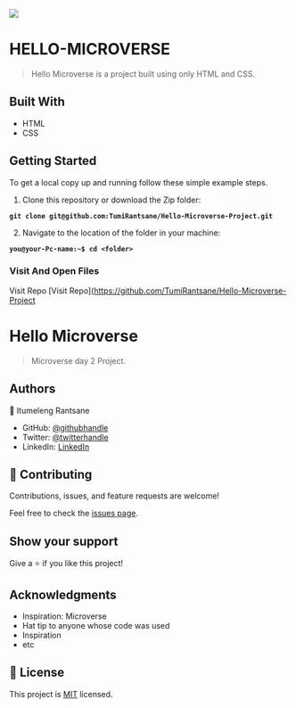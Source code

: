 ![](https://img.shields.io/badge/Microverse-blueviolet)
# HELLO-MICROVERSE

> Hello Microverse is a project built using only HTML and CSS.


## Built With

- HTML
- CSS

## Getting Started
To get a local copy up and running follow these simple example steps.

1. Clone this repository or download the Zip folder:

**``git clone git@github.com:TumiRantsane/Hello-Microverse-Project.git``**

2. Navigate to the location of the folder in your machine:

**``you@your-Pc-name:~$ cd <folder>``**

### Visit And Open Files
Visit Repo
[Visit Repo](https://github.com/TumiRantsane/Hello-Microverse-Project

# Hello Microverse

> Microverse day 2 Project.


## Authors
👤 Itumeleng Rantsane

- GitHub: [@githubhandle](https://github.com/TumiRantsane)
- Twitter: [@twitterhandle](https://twitter.com/irantsane)
- LinkedIn: [LinkedIn](https://www.linkedin.com/in/itumeleng-rantsane-552a44244/)

## 🤝 Contributing

Contributions, issues, and feature requests are welcome!

Feel free to check the [issues page](https://github.com/TumiRantsane/Hello-Microverse-Project/issues).
## Show your support

Give a ⭐️ if you like this project!

## Acknowledgments
- Inspiration: Microverse
- Hat tip to anyone whose code was used
- Inspiration
- etc

## 📝 License

This project is [MIT](./LICENSE) licensed.